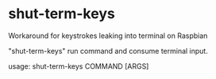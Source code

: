 # shut-term-keys
Workaround for keystrokes leaking into terminal on Raspbian

"shut-term-keys" run command and consume terminal input.

usage: shut-term-keys COMMAND [ARGS]
